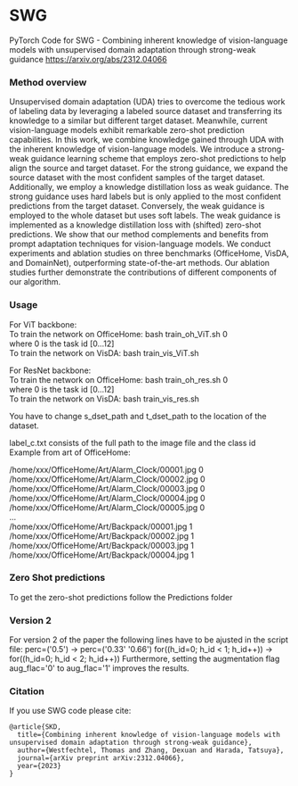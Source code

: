 # SWG
PyTorch Code for SWG - Combining inherent knowledge of vision-language models with unsupervised domain adaptation through strong-weak guidance
https://arxiv.org/abs/2312.04066

### Method overview
Unsupervised domain adaptation (UDA) tries to overcome the tedious work of labeling data by leveraging a labeled source dataset and transferring its knowledge to a similar but different target dataset. Meanwhile, current vision-language models exhibit remarkable zero-shot prediction capabilities. 
In this work, we combine knowledge gained through UDA with the inherent knowledge of vision-language models.
We introduce a strong-weak guidance learning scheme that employs zero-shot predictions to help align the source and target dataset. For the strong guidance, we expand the source dataset with the most confident samples of the target dataset. Additionally, we employ a knowledge distillation loss as weak guidance.
The strong guidance uses hard labels but is only applied to the most confident predictions from the target dataset. Conversely, the weak guidance is employed to the whole dataset but uses soft labels. The weak guidance is implemented as a knowledge distillation loss with (shifted) zero-shot predictions.
We show that our method complements and benefits from prompt adaptation techniques for vision-language models.
We conduct experiments and ablation studies on three benchmarks (OfficeHome, VisDA, and DomainNet), outperforming state-of-the-art methods. Our ablation studies further demonstrate the contributions of different components of our algorithm.

### Usage
For ViT backbone:  
To train the network on OfficeHome: 	bash train_oh_ViT.sh 0  
where 0 is the task id [0...12]  
To train the network on VisDA: 	bash train_vis_ViT.sh  

For ResNet backbone:  
To train the network on OfficeHome: 	bash train_oh_res.sh 0  
where 0 is the task id [0...12]  
To train the network on VisDA: 	bash train_vis_res.sh  

You have to change s_dset_path and t_dset_path to the location of the dataset.  

label_c.txt consists of the full path to the image file and the class id  
Example from art of OfficeHome:  

/home/xxx/OfficeHome/Art/Alarm_Clock/00001.jpg 0  
/home/xxx/OfficeHome/Art/Alarm_Clock/00002.jpg 0  
/home/xxx/OfficeHome/Art/Alarm_Clock/00003.jpg 0  
/home/xxx/OfficeHome/Art/Alarm_Clock/00004.jpg 0  
/home/xxx/OfficeHome/Art/Alarm_Clock/00005.jpg 0  
...  
/home/xxx/OfficeHome/Art/Backpack/00001.jpg 1  
/home/xxx/OfficeHome/Art/Backpack/00002.jpg 1  
/home/xxx/OfficeHome/Art/Backpack/00003.jpg 1  
/home/xxx/OfficeHome/Art/Backpack/00004.jpg 1  

### Zero Shot predictions
To get the zero-shot predictions follow the Predictions folder

### Version 2
For version 2 of the paper the following lines have to be ajusted in the script file:
perc=('0.5') -> perc=('0.33' '0.66')
for((h_id=0; h_id < 1; h_id++)) -> for((h_id=0; h_id < 2; h_id++))
Furthermore, setting the augmentation flag aug_flac='0' to aug_flac='1' improves the results.

### Citation
If you use SWG code please cite:
```text
@article{SKD,
  title={Combining inherent knowledge of vision-language models with unsupervised domain adaptation through strong-weak guidance},
  author={Westfechtel, Thomas and Zhang, Dexuan and Harada, Tatsuya},
  journal={arXiv preprint arXiv:2312.04066},
  year={2023}
}
```

